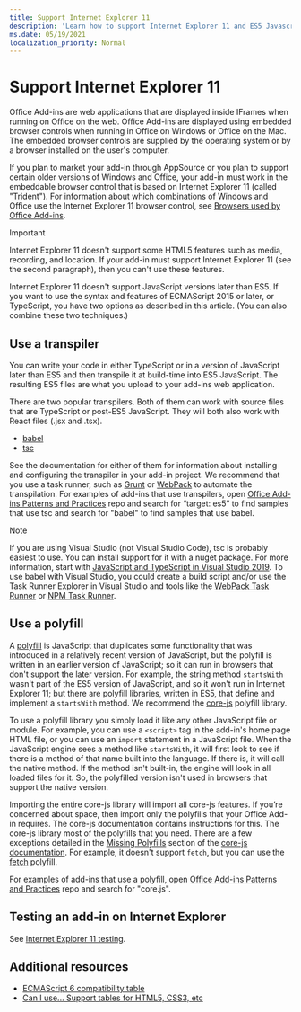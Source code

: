 ```yaml
---
title: Support Internet Explorer 11
description: 'Learn how to support Internet Explorer 11 and ES5 Javascript in your add-in.'
ms.date: 05/19/2021
localization_priority: Normal
---
```


# Support Internet Explorer 11

Office Add-ins are web applications that are displayed inside IFrames when running on Office on the web. Office Add-ins are displayed using embedded browser controls when running in Office on Windows or Office on the Mac. The embedded browser controls are supplied by the operating system or by a browser installed on the user's computer.

If you plan to market your add-in through AppSource or you plan to support certain older versions of Windows and Office, your add-in must work in the embeddable browser control that is based on Internet Explorer 11 (called "Trident"). For information about which combinations of Windows and Office use the Internet Explorer 11 browser control, see [Browsers used by Office Add-ins](../concepts/browsers-used-by-office-web-add-ins.md).

> [!IMPORTANT]
> Internet Explorer 11 doesn't support some HTML5 features such as media, recording, and location. If your add-in must support Internet Explorer 11 (see the second paragraph), then you can't use these features.

Internet Explorer 11 doesn't support JavaScript versions later than ES5. If you want to use the syntax and features of ECMAScript 2015 or later, or TypeScript, you have two options as described in this article. (You can also combine these two techniques.)

## Use a transpiler

You can write your code in either TypeScript or in a version of JavaScript later than ES5 and then transpile it at build-time into ES5 JavaScript. The resulting ES5 files are what you upload to your add-ins web application.

There are two popular transpilers. Both of them can work with source files that are TypeScript or post-ES5 JavaScript. They will both also work with React files (.jsx and .tsx).

- [babel](https://babeljs.io/)
- [tsc](https://www.typescriptlang.org/index.html)

See the documentation for either of them for information about installing and configuring the transpiler in your add-in project. We recommend that you use a task runner, such as [Grunt](https://gruntjs.com/) or [WebPack](https://webpack.js.org/) to automate the transpilation. For examples of add-ins that use transpilers, open [Office Add-ins Patterns and Practices](https://github.com/OfficeDev/PnP-OfficeAddins) repo and search for “target: es5” to find samples that use tsc and search for "babel" to find samples that use babel.

> [!NOTE]
> If you are using Visual Studio (not Visual Studio Code), tsc is probably easiest to use. You can install support for it with a nuget package. For more information, start with [JavaScript and TypeScript in Visual Studio 2019](https://docs.microsoft.com/visualstudio/javascript/javascript-in-vs-2019?view=vs-2019). To use babel with Visual Studio, you could create a build script and/or use the Task Runner Explorer in Visual Studio and tools like the [WebPack Task Runner](https://marketplace.visualstudio.com/items?itemName=MadsKristensen.WebPackTaskRunner) or [NPM Task Runner](https://marketplace.visualstudio.com/items?itemName=MadsKristensen.NPMTaskRunner).

## Use a polyfill

A [polyfill](https://en.wikipedia.org/wiki/Polyfill_(programming)) is JavaScript that duplicates some functionality that was introduced in a relatively recent version of JavaScript, but the polyfill is written in an earlier version of JavaScript; so it can run in browsers that don't support the later version. For example, the string method `startsWith` wasn't part of the ES5 version of JavaScript, and so it won't run in Internet Explorer 11; but there are polyfill libraries, written in ES5, that define and implement a `startsWith` method. We recommend the [core-js](https://github.com/zloirock/core-js) polyfill library.

To use a polyfill library you simply load it like any other JavaScript file or module. For example, you can use a `<script>` tag in the add-in's home page HTML file, or you can use an `import` statement in a JavaScript file. When the JavaScript engine sees a method like `startsWith`, it will first look to see if there is a method of that name built into the language. If there is, it will call the native method. If the method isn't built-in, the engine will look in all loaded files for it. So, the polyfilled version isn't used in browsers that support the native version.

Importing the entire core-js library will import all core-js features. If you’re concerned about space, then import only the polyfills that your Office Add-in requires. The core-js documentation contains instructions for this. The core-js library most of the polyfills that you need. There are a few exceptions detailed in the [Missing Polyfills](https://github.com/zloirock/core-js#missing-polyfills) section of the [core-js documentation](https://github.com/zloirock/core-js#commonjs-api). For example, it doesn't support `fetch`, but you can use the [fetch](https://github.com/github/fetch) polyfill.

For examples of add-ins that use a polyfill, open [Office Add-ins Patterns and Practices](https://github.com/OfficeDev/PnP-OfficeAddins) repo and search for "core.js".

## Testing an add-in on Internet Explorer

See [Internet Explorer 11 testing](../testing/ie-11-testing.md).

## Additional resources

- [ECMAScript 6 compatibility table](https://kangax.github.io/compat-table/es6/)
- [Can I use... Support tables for HTML5, CSS3, etc](https://caniuse.com/)